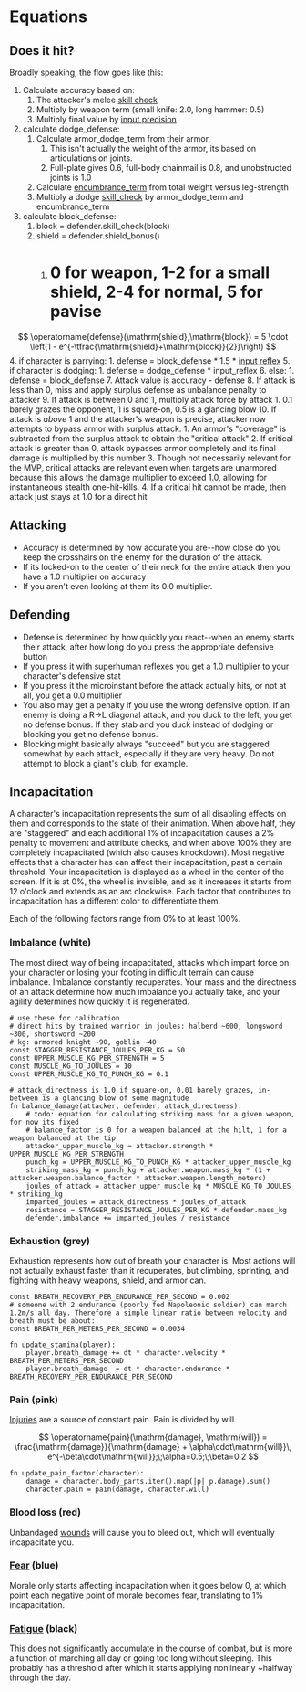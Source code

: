 # Equations
## Does it hit?
Broadly speaking, the flow goes like this:
1. Calculate accuracy based on:
	1. The attacker's melee [skill check](Skills)
	2. Multiply by weapon term (small knife: 2.0, long hammer: 0.5)
	3. Multiply final value by [input precision](Controls)
2. calculate dodge_defense:
	1. Calculate armor_dodge_term from their armor.
		1. This isn't actually the weight of the armor, its based on articulations on joints.
		2. Full-plate gives 0.6, full-body chainmail is 0.8, and unobstructed joints is 1.0
	2. Calculate [encumbrance_term](Encumbrance) from total weight versus leg-strength
	3. Multiply a dodge [skill_check](Stats) by armor_dodge_term and encumbrance_term
3. calculate block_defense:
	1. block = defender.skill_check(block)
	2. shield = defender.shield_bonus()
		1. # 0 for weapon, 1-2 for a small shield, 2-4 for normal, 5 for pavise
$$
\operatorname{defense}(\mathrm{shield},\mathrm{block}) = 5 \cdot \left(1 - e^{-\tfrac{\mathrm{shield}+\mathrm{block}}{2}}\right)
$$
4. if character is parrying:
	1. defense = block_defense * 1.5 * [input reflex](Controls)
5. if character is dodging:
	1. defense = dodge_defense * input_reflex
6. else:
	1. defense = block_defense
7. Attack value is accuracy - defense
8. If attack is less than 0, miss and apply surplus defense as unbalance penalty to attacker
9. If attack is between 0 and 1, multiply attack force by attack
	1. 0.1 barely grazes the opponent, 1 is square-on, 0.5 is a glancing blow
10. If attack is *above* 1 and the attacker's weapon is precise, attacker now attempts to bypass armor with surplus attack.
	1. An armor's "coverage" is subtracted from the surplus attack to obtain the "critical attack"
	2. If critical attack is greater than 0, attack bypasses armor completely and its final damage is multiplied by this number
	3. Though not necessarily relevant for the MVP, critical attacks are relevant even when targets are unarmored because this allows the damage multiplier to exceed 1.0, allowing for instantaneous stealth one-hit-kills.
	4. If a critical hit cannot be made, then attack just stays at 1.0 for a direct hit
## Attacking
* Accuracy is determined by how accurate you are--how close do you keep the crosshairs on the enemy for the duration of the attack.
* If its locked-on to the center of their neck for the entire attack then you have a 1.0 multiplier on accuracy
* If you aren't even looking at them its 0.0 multiplier.
## Defending
* Defense is determined by how quickly you react--when an enemy starts their attack, after how long do you press the appropriate defensive button
* If you press it with superhuman reflexes you get a 1.0 multiplier to your character's defensive stat
* If you press it the microinstant before the attack actually hits, or not at all, you get a 0.0 multiplier
* You also may get a penalty if you use the wrong defensive option. If an enemy is doing a R->L diagonal attack, and you duck to the left, you get no defense bonus. If they stab and you duck instead of dodging or blocking you get no defense bonus.
* Blocking might basically always "succeed" but you are staggered somewhat by each attack, especially if they are very heavy. Do not attempt to block a giant's club, for example.
## Incapacitation
A character's incapacitation represents the sum of all disabling effects on them and corresponds to the state of their animation. When above half, they are "staggered" and each additional 1% of incapacitation causes a 2% penalty to movement and attribute checks, and when above 100% they are completely incapacitated (which also causes knockdown). Most negative effects that a character has can affect their incapacitation, past a certain threshold. Your incapacitation is displayed as a wheel in the center of the screen. If it is at 0%, the wheel is invisible, and as it increases it starts from 12 o'clock and extends as an arc clockwise. Each factor that contributes to incapacitation has a different color to differentiate them.

Each of the following factors range from 0% to at least 100%.
### Imbalance (white)
The most direct way of being incapacitated, attacks which impart force on your character or losing your footing in difficult terrain can cause imbalance. Imbalance constantly recuperates. Your mass and the directness of an attack determine how much imbalance you actually take, and your agility determines how quickly it is regenerated.
```
# use these for calibration
# direct hits by trained warrior in joules: halberd ~600, longsword ~300, shortsword ~200
# kg: armored knight ~90, goblin ~40
const STAGGER_RESISTANCE_JOULES_PER_KG = 50
const UPPER_MUSCLE_KG_PER_STRENGTH = 5
const MUSCLE_KG_TO_JOULES = 10
const UPPER_MUSCLE_KG_TO_PUNCH_KG = 0.1

# attack_directness is 1.0 if square-on, 0.01 barely grazes, in-between is a glancing blow of some magnitude
fn balance_damage(attacker, defender, attack_directness):
	# todo: equation for calculating striking mass for a given weapon, for now its fixed
	# balance_factor is 0 for a weapon balanced at the hilt, 1 for a weapon balanced at the tip
	attacker_upper_muscle_kg = attacker.strength * UPPER_MUSCLE_KG_PER_STRENGTH
	punch_kg = UPPER_MUSCLE_KG_TO_PUNCH_KG * attacker_upper_muscle_kg
	striking_mass_kg = punch_kg + attacker.weapon.mass_kg * (1 + attacker.weapon.balance_factor * attacker.weapon.length_meters)
	joules_of_attack = attacker_upper_muscle_kg * MUSCLE_KG_TO_JOULES * striking_kg
	imparted_joules = attack_directness * joules_of_attack
	resistance = STAGGER_RESISTANCE_JOULES_PER_KG * defender.mass_kg
	defender.imbalance += imparted_joules / resistance
```
### Exhaustion (grey)
Exhaustion represents how out of breath your character is. Most actions will not actually exhaust faster than it recuperates, but climbing, sprinting, and fighting with heavy weapons, shield, and armor can.
```
const BREATH_RECOVERY_PER_ENDURANCE_PER_SECOND = 0.002
# someone with 2 endurance (poorly fed Napoleonic soldier) can march 1.2m/s all day. Therefore a simple linear ratio between velocity and breath must be about:
const BREATH_PER_METERS_PER_SECOND = 0.0034
 
fn update_stamina(player):
	player.breath_damage += dt * character.velocity * BREATH_PER_METERS_PER_SECOND
	player.breath_damage -= dt * character.endurance * BREATH_RECOVERY_PER_ENDURANCE_PER_SECOND 
```
### Pain (pink)
[Injuries](Health) are a source of constant pain. Pain is divided by will. 

$$
\operatorname{pain}(\mathrm{damage}, \mathrm{will}) = \frac{\mathrm{damage}}{\mathrm{damage} + \alpha\cdot\mathrm{will}}\, e^{-\beta\cdot\mathrm{will}};\;\alpha=0.5;\;\beta=0.2
$$

```
fn update_pain_factor(character):
	damage = character.body_parts.iter().map(|p| p.damage).sum()
	character.pain = pain(damage, character.will)
```
### Blood loss (red)
Unbandaged [wounds](Health) will cause you to bleed out, which will eventually incapacitate you.
### [Fear](Morale) (blue)
Morale only starts affecting incapacitation when it goes below 0, at which point each negative point of morale becomes fear, translating to 1% incapacitation.
### [Fatigue](Energy) (black)
This does not significantly accumulate in the course of combat, but is more a function of marching all day or going too long without sleeping. This probably has a threshold after which it starts applying nonlinearly ~halfway through the day.